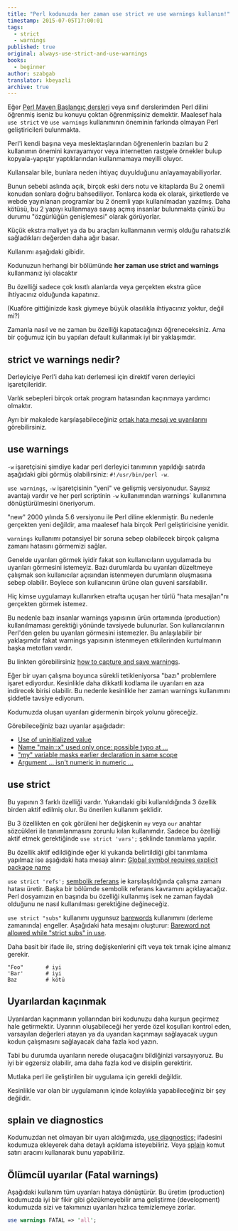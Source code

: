 ```yaml
---
title: "Perl kodunuzda her zaman use strict ve use warnings kullanın!"
timestamp: 2015-07-05T17:00:01
tags:
  - strict
  - warnings
published: true
original: always-use-strict-and-use-warnings
books:
  - beginner
author: szabgab
translator: kbeyazli
archive: true
---
```



Eğer [Perl Maven Başlangıç dersleri](/beginner-perl-maven.html) 
veya sınıf derslerimden Perl dilini öğrenmiş iseniz bu konuyu çoktan öğrenmişsiniz demektir.
Maalesef hala `use strict` ve `use warnings` kullanımının öneminin 
farkında olmayan Perl geliştiricileri bulunmakta.


Perl'i kendi başına veya meslektaşlarından öğrenenlerin bazıları 
bu 2 kullanımın önemini kavrayamıyor veya internetten rastgele örnekler bulup 
kopyala-yapıştır yaptıklarından kullanmamaya meyilli oluyor.

Kullansalar bile, bunlara neden ihtiyaç duyulduğunu anlayamayabiliyorlar.

Bunun sebebi aslında açık, birçok eski ders notu ve kitaplarda
Bu 2 onemli konudan sonlara doğru bahsediliyor.
Tonlarca koda ek olarak, şirketlerde ve webde yayınlanan programlar bu 2
önemli yapı kullanılmadan yazılmış. Daha kötüsü, bu 2 yapıyı kullanmaya savaş açmış
insanlar bulunmakta çünkü bu durumu "özgürlüğün genişlemesi" olarak görüyorlar.

Küçük ekstra maliyet ya da bu araçları kullanmanın vermiş olduğu rahatsızlık
sağladıkları değerden daha ağır basar.

Kullanımı aşağıdaki gibidir.

Kodunuzun herhangi bir bölümünde <b>her zaman use strict and warnings</b> 
kullanmanız iyi olacaktır

Bu özelliği sadece çok kısıtlı alanlarda veya gerçekten ekstra güce ihtiyacınız
olduğunda kapatınız.

(Kuaföre gittiğinizde kask giymeye büyük olasılıkla ihtiyacınız yoktur, değil mi?)
 
Zamanla nasıl ve ne zaman bu özelliği kapatacağınızı öğreneceksiniz.
Ama bir çoğumuz için bu yapıları default kullanmak iyi bir yaklaşımdır.

## strict ve warnings nedir?

Derleyiciye Perl'i daha katı derlemesi için direktif veren derleyici işaretçileridir.

Varlık sebepleri birçok ortak program hatasından kaçınmaya yardımcı olmaktır.

Ayrı bir makalede karşılaşabileceğiniz [ortak hata mesaj ve uyarılarını](/common-warnings-and-error-messages)
görebilirsiniz.

## use warnings

`-w` işaretçisini şimdiye kadar perl derleyici tanımının yapıldığı satırda 
aşağıdaki gibi görmüş olabilirsiniz:
`#!/usr/bin/perl -w`.

`use warnings`, `-w` işaretçisinin "yeni" ve gelişmiş versiyonudur.
Sayısız avantajı vardır ve her perl scriptinin `-w` kullanımından 
<h>warnings` kullanımına dönüştürülmesini öneriyorum.

"new" 2000 yılında 5.6 versiyonu ile Perl diline eklenmiştir.
Bu nedenle gerçekten yeni değildir, ama maalesef hala birçok Perl 
geliştiricisine yenidir.

`warnings` kullanımı potansiyel bir soruna sebep olabilecek
birçok çalışma zamanı hatasını görmemizi sağlar.

Genelde uyarıları görmek iyidir fakat son kullanıcıların uygulamada
bu uyarıları görmesini istemeyiz.
Bazı durumlarda bu uyarıları düzeltmeye çalışmak son kullanıcılar
açısından istenmeyen durumların oluşmasına sebep olabilir. Boylece
son kullanıcının ürüne olan guveni sarsılabilir.

Hiç kimse uygulamayı kullanırken etrafta uçuşan her türlü "hata mesajları"nı 
gerçekten görmek istemez.

Bu nedenle bazı insanlar warnings yapısının ürün ortamında (production) kullanılmaması 
gerektiği yönünde tavsiyede bulunurlar. Son kullanıcılarının Perl'den 
gelen bu uyarıları görmesini istemezler. Bu anlaşılabilir bir yaklaşımdır
fakat warnings yapısının istenmeyen etkilerinden kurtulmanın başka
metotları vardır.

Bu linkten görebilirsiniz [how to capture and save warnings](/how-to-capture-and-save-warnings-in-perl).

Eğer bir uyarı çalışma boyunca sürekli tetikleniyorsa "bazı" problemlere işaret ediyordur.
Kesinlikle daha dikkatli kodlama ile uyarıları en aza indirecek birisi olabilir.
Bu nedenle kesinlikle her zaman warnings kullanımını şiddetle tavsiye ediyorum.

Kodumuzda oluşan uyarıları gidermenin birçok yolunu göreceğiz.

Görebileceğiniz bazı uyarılar aşağıdadır:

* [Use of uninitialized value](/use-of-uninitialized-value)
* [Name "main::x" used only once: possible typo at ...](/name-used-only-once-possible-typo)
* ["my" variable masks earlier declaration in same scope](/my-variable-masks-earlier-declaration-in-same-scope)
* [Argument ... isn't numeric in numeric ...](/argument-isnt-numeric-in-numeric)

## use strict

Bu yapının 3 farklı özelliği vardır. Yukarıdaki gibi kullanıldığında 
3 özellik birden aktif edilmiş olur. Bu önerilen kullanım şeklidir.

Bu 3 özellikten en çok görüleni her değişkenin `my` veya `our` anahtar
sözcükleri ile tanımlanmasını zorunlu kılan kullanımdır. Sadece bu özelliği aktif etmek gerektiğinde
`use strict 'vars';` şeklinde tanımlama yapılır.

Bu özellik aktif edildiğinde eğer ki yukarıda belirtildiği gibi tanımlama
yapılmaz ise aşağıdaki hata mesajı alınır:
[Global symbol requires explicit package name](/global-symbol-requires-explicit-package-name)

`use strict 'refs';` [sembolik referans](/symbolic-reference-in-perl)
ie karşılaşıldığında çalışma zamanı hatası üretir. Başka bir bölümde sembolik
referans kavramını açıklayacağız. Perl dosyamızın en başında bu özelliği kullanmış
isek ne zaman faydalı olduğunu ne nasıl kullanılması
gerektiğine değineceğiz.

`use strict "subs"` kullanımı uygunsuz [barewords](/barewords-in-perl)
kullanımını (derleme zamanında) engeller. Aşağıdaki hata mesajını oluşturur:
[Bareword not allowed while "strict subs" in use](/barewords-in-perl).

Daha basit bir ifade ile, string değişkenlerini çift veya tek tırnak içine
almanız gerekir.

```
"Foo"       # iyi
'Bar'       # iyi
Baz         # kötü
```

## Uyarılardan kaçınmak

Uyarılardan kaçınmanın yollarından biri kodunuzu daha kurşun geçirmez
hale getirmektir. Uyarının oluşabileceği her yerde özel koşulları kontrol eden,
varsayılan değerleri atayan ya da uyarıdan kaçınmayı sağlayacak uygun kodun
çalışmasını sağlayacak daha fazla kod yazın.

Tabi bu durumda uyarıların nerede oluşacağını bildiğinizi varsayıyoruz.
Bu iyi bir egzersiz olabilir, ama daha fazla kod ve disiplin gerektirir.

Mutlaka perl ile geliştirilen bir uygulama için gerekli değildir.

Kesinlikle var olan bir uygulamanın içinde kolaylıkla yapabileceğiniz bir şey değildir.

## splain ve diagnostics

Kodumuzdan net olmayan bir uyarı aldığımızda, [use diagnostics;](/use-diagnostics-or-splain)
ifadesini kodumuza ekleyerek daha detaylı açıklama isteyebiliriz. Veya 
[splain](/use-diagnostics-or-splain) komut satırı aracını kullanarak bunu yapabiliriz.

## Ölümcül uyarılar (Fatal warnings)

Aşağıdaki kullanım tüm uyarıları hataya dönüştürür.
Bu üretim (production) kodumuzda iyi bir fikir gibi gözükmeyebilir ama 
geliştirme (development) kodumuzda sizi ve takımınızı uyarıları hızlıca temizlemeye zorlar.

```perl
use warnings FATAL => 'all';
```


